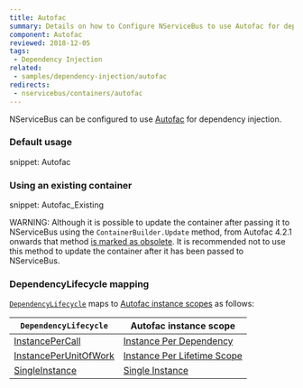 ```yaml
---
title: Autofac
summary: Details on how to Configure NServiceBus to use Autofac for dependency injection. Includes usage examples as well as lifecycle mappings. 
component: Autofac
reviewed: 2018-12-05
tags:
 - Dependency Injection
related:
 - samples/dependency-injection/autofac
redirects:
 - nservicebus/containers/autofac
---
```



NServiceBus can be configured to use [Autofac](https://autofac.org/) for dependency injection.


### Default usage

snippet: Autofac


### Using an existing container

snippet: Autofac_Existing

WARNING: Although it is possible to update the container after passing it to NServiceBus using the `ContainerBuilder.Update` method, from Autofac 4.2.1 onwards that method [is marked as obsolete](https://github.com/autofac/Autofac/issues/811). It is recommended not to use this method to update the container after it has been passed to NServiceBus.


### DependencyLifecycle mapping

[`DependencyLifecycle`](/nservicebus/dependency-injection/) maps to [Autofac instance scopes](https://docs.autofac.org/en/latest/lifetime/instance-scope.html#instance-scope) as follows:

| `DependencyLifecycle`                                                                                             | Autofac instance scope                                                                                                        |
|-----------------------------------------------------------------------------------------------------------------|---------------------------------------------------------------------------------------------------------------------------|
| [InstancePerCall](/nservicebus/dependency-injection/-instance-per-call) | [Instance Per Dependency](https://docs.autofac.org/en/latest/lifetime/instance-scope.html#instance-per-dependency)         |
| [InstancePerUnitOfWork](/nservicebus/dependency-injection/-instance-per-unit-of-work)                    | [Instance Per Lifetime Scope](https://docs.autofac.org/en/latest/lifetime/instance-scope.html#instance-per-lifetime-scope) |
| [SingleInstance](/nservicebus/dependency-injection/-single-instance)                                  | [Single Instance](https://docs.autofac.org/en/latest/lifetime/instance-scope.html#single-instance)                          |
